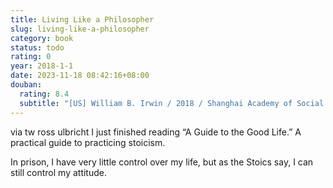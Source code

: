 ```yaml
---
title: Living Like a Philosopher
slug: living-like-a-philosopher
category: book
status: todo
rating: 0
year: 2018-1-1
date: 2023-11-18 08:42:16+08:00
douban:
  rating: 8.4
  subtitle: "[US] William B. Irwin / 2018 / Shanghai Academy of Social Sciences Press"
---
```


via tw ross ulbricht I just finished reading “A Guide to the Good Life.” A practical guide to practicing stoicism. 

In prison, I have very little control over my life, but as the Stoics say, I can still control my attitude.
